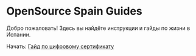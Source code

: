 # OpenSource Spain Guides

Добро пожаловать! Здесь вы найдёте инструкции и гайды по жизни в Испании.  

Начать: [Гайд по цифровому сертификату](guides/guide-digital-certificate.md)
